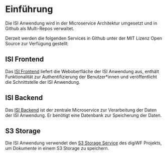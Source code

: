 # Einführung

Die ISI Anwendung wird in der Microservice Architektur umgesetzt und in Github als Multi-Repos verwaltet.

Derzeit werden die folgenden Services in Github unter der MIT Lizenz Open Source zur Verfügung gestellt:

## ISI Frontend

Das [ISI Frontend](https://github.com/it-at-m/isi-frontend) liefert die Weboberfläche der ISI Anwendung aus, enthält
Funktionalität zur Authentifizierung der Benutzer\*innen und veröffentlicht die Schnittstelle der ISI Anwendung.

## ISI Backend

Das [ISI Backend](https://github.com/it-at-m/isi-backend) ist der zentrale Microservice zur Verarbeitung der Daten
der ISI Anwendung. Er benötigt eine Datenbank zur Speicherung der Daten.

## S3 Storage

Die ISI Anwendung verwendet den
[S3 Storage Service](https://github.com/it-at-m/digiwf-core/tree/dev/digiwf-integrations/digiwf-s3-integration)
des digiWF Projekts, um Dokumente in einem S3 Storage zu speichern.

<!--
[Kontaktieren Sie uns einfach per E-Mail](/contact).
-->
